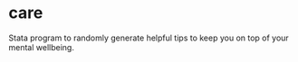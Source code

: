 # care
Stata program to randomly generate helpful tips to keep you on top of your mental wellbeing.
